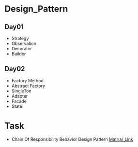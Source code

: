 # Design_Pattern
## Day01
* Strategy
* Observation
* Decorator
* Builder

## Day02
* Factory Method
* Abstract Factory
* SingleTon
* Adapter
* Facade
* State

# Task
* Chain Of Responsibility Behavior Design Pattern
[Matrial_Link](https://drive.google.com/drive/u/0/folders/1p1CTe_xAyHHjYaOceGqZkZ7BoRnAPW0j)

